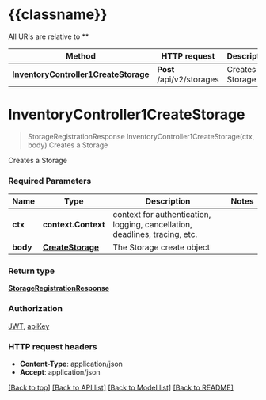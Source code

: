 # {{classname}}

All URIs are relative to **

Method | HTTP request | Description
------------- | ------------- | -------------
[**InventoryController1CreateStorage**](StorageApi.md#InventoryController1CreateStorage) | **Post** /api/v2/storages | Creates a Storage

# **InventoryController1CreateStorage**
> StorageRegistrationResponse InventoryController1CreateStorage(ctx, body)
Creates a Storage

Creates a Storage

### Required Parameters

Name | Type | Description  | Notes
------------- | ------------- | ------------- | -------------
 **ctx** | **context.Context** | context for authentication, logging, cancellation, deadlines, tracing, etc.
  **body** | [**CreateStorage**](CreateStorage.md)| The Storage create object | 

### Return type

[**StorageRegistrationResponse**](StorageRegistrationResponse.md)

### Authorization

[JWT](../README.md#JWT), [apiKey](../README.md#apiKey)

### HTTP request headers

 - **Content-Type**: application/json
 - **Accept**: application/json

[[Back to top]](#) [[Back to API list]](../README.md#documentation-for-api-endpoints) [[Back to Model list]](../README.md#documentation-for-models) [[Back to README]](../README.md)

